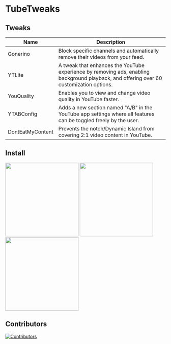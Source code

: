 # TubeTweaks

## Tweaks

| **Name**              | **Description**                                                                 |
|-----------------------|---------------------------------------------------------------------------------|
| Gonerino              | Block specific channels and automatically remove their videos from your feed.  |
| YTLite                | A tweak that enhances the YouTube experience by removing ads, enabling background playback, and offering over 60 customization options. |
| YouQuality            | Enables you to view and change video quality in YouTube faster.                |
| YTABConfig            | Adds a new section named "A/B" in the YouTube app settings where all features can be toggled freely by the user. |
| DontEatMyContent      | Prevents the notch/Dynamic Island from covering 2:1 video content in YouTube.  |

## Install
  
<a href="https://tinyurl.com/4ecj45xd"><img src="https://adriancastro.dev/0byxzkzdsauj.png" width="230"></a>
<a href="https://tinyurl.com/44eymyaf"><img src="https://i.imgur.com/dsbDLK9.png" width="230"></a>
<a href="https://tinyurl.com/4uwe8437"><img src="https://i.imgur.com/46qhEAv.png" width="230"></a>

## Contributors

[![Contributors](https://contrib.rocks/image?repo=castdrian/TubeTweaks)](https://github.com/castdrian/TubeTweaks/graphs/contributors)
